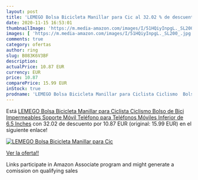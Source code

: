 ```yaml
---
layout: post
title: 'LEMEGO Bolsa Bicicleta Manillar para Cic al 32.02 % de descuento'
date: 2020-11-15 16:53:01
thumbnailImage: 'https://m.media-amazon.com/images/I/51HQiyInpgL._SL200_.jpg'
images: [ 'https://m.media-amazon.com/images/I/51HQiyInpgL._SL200_.jpg' ]
comments: true
category: ofertas
author: ring
slug: B083K6V3BF
description:
actualPrice: 10.87 EUR
currency: EUR
price: 10.87
comparePrice: 15.99 EUR
inStock: true
prodname: 'LEMEGO Bolsa Bicicleta Manillar para Ciclista Ciclismo  Bolso de Bici Impermeables Soporte Móvil Teléfono para Teléfonos Móviles Inferior de 6.5 Inches'
---
```


Está [LEMEGO Bolsa Bicicleta Manillar para Ciclista Ciclismo  Bolso de Bici Impermeables Soporte Móvil Teléfono para Teléfonos Móviles Inferior de 6.5 Inches](https://www.amazon.es/dp/B083K6V3BF/?tag=tolees-21) con 32.02 de descuento por 10.87 EUR (original: 15.99 EUR) en el siguiente enlace!

[![LEMEGO Bolsa Bicicleta Manillar para Cic](https://m.media-amazon.com/images/I/51HQiyInpgL._SL200_.jpg)](https://www.amazon.es/dp/B083K6V3BF/?tag=tolees-21)

[Ver la oferta!!](https://www.amazon.es/dp/B083K6V3BF/?tag=tolees-21)

Links participate in Amazon Associate program and might generate a comission on qualifying sales


